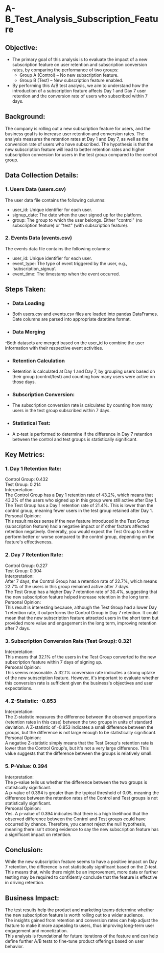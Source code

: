 # A-B_Test_Analysis_Subscription_Feature

## Objective:
* The primary goal of this analysis is to evaluate the impact of a new subscription feature on user retention and subscription conversion rates, by comparing the performance of two groups: <br />
  - Group A (Control) – No new subscription feature. <br />
  - Group B (Test) – New subscription feature enabled. <br />
* By performing this A/B test analysis, we aim to understand how the introduction of a subscription feature affects Day 1 and Day 7 user retention and the conversion rate of users who subscribed within 7 days.

## Background:
The company is rolling out a new subscription feature for users, and the business goal is to increase user retention and conversion rates. The analysis measures the retention rates at Day 1 and Day 7, as well as the conversion rate of users who have subscribed. The hypothesis is that the new subscription feature will lead to better retention rates and higher subscription conversion for users in the test group compared to the control group.

## Data Collection Details:

### 1. Users Data (users.csv)<br />
The user data file contains the following columns:<br />
- user_id: Unique identifier for each user.<br />
- signup_date: The date when the user signed up for the platform.<br />
- group: The group to which the user belongs. Either "control" (no subscription feature) or "test" (with subscription feature).

### 2. Events Data (events.csv)<br />
The events data file contains the following columns:<br />
- user_id: Unique identifier for each user.<br />
- event_type: The type of event triggered by the user, e.g., 'subscription_signup'.<br />
- event_time: The timestamp when the event occurred.

## Steps Taken:
* ### Data Loading
- Both users.csv and events.csv files are loaded into pandas DataFrames. Date columns are parsed into appropriate datetime format.<br />
* ### Data Merging
-Both datasets are merged based on the user_id to combine the user information with their respective event activities.<br />
* ### Retention Calculation
- Retention is calculated at Day 1 and Day 7, by grouping users based on their group (control/test) and counting how many users were active on those days.<br />
* ### Subscription Conversion:
- The subscription conversion rate is calculated by counting how many users in the test group subscribed within 7 days.<br />
* ### Statistical Test:
- A z-test is performed to determine if the difference in Day 7 retention between the control and test groups is statistically significant.

## Key Metrics:

### 1. Day 1 Retention Rate:<br />
Control Group: 0.432<br />
Test Group: 0.214<br />
Interpretation:<br />
The Control Group has a Day 1 retention rate of 43.2%, which means that 43.2% of the users who signed up in this group were still active after Day 1.<br />
The Test Group has a Day 1 retention rate of 21.4%. This is lower than the control group, meaning fewer users in the test group retained after Day 1.<br />
Personal Opinion: <br />
This result makes sense if the new feature introduced in the Test Group (subscription feature) had a negative impact or if other factors affected retention negatively. Generally, you would expect the Test Group to either perform better or worse compared to the control group, depending on the feature's effectiveness.

### 2. Day 7 Retention Rate:<br />
Control Group: 0.227<br />
Test Group: 0.304<br />
Interpretation:<br />
After 7 days, the Control Group has a retention rate of 22.7%, which means 22.7% of the users in this group remained active after 7 days.<br />
The Test Group has a higher Day 7 retention rate of 30.4%, suggesting that the new subscription feature helped increase retention in the long term.<br />
Personal Opinion: <br />
This result is interesting because, although the Test Group had a lower Day 1 retention rate, it outperforms the Control Group in Day 7 retention. It could mean that the new subscription feature attracted users in the short term but provided more value and engagement in the long term, improving retention after 7 days.


### 3. Subscription Conversion Rate (Test Group): 0.321<br />
Interpretation:<br />
This means that 32.1% of the users in the Test Group converted to the new subscription feature within 7 days of signing up.<br />
Personal Opinion: <br />
This seems reasonable. A 32.1% conversion rate indicates a strong uptake of the new subscription feature. However, it's important to evaluate whether this conversion rate is sufficient given the business's objectives and user expectations.

### 4. Z-Statistic: -0.853
Interpretation:<br />
The Z-statistic measures the difference between the observed proportions (retention rates in this case) between the two groups in units of standard deviation. A Z-statistic of -0.853 indicates a small difference between the groups, but the difference is not large enough to be statistically significant.<br />
Personal Opinion: <br />
A negative Z-statistic simply means that the Test Group's retention rate is lower than the Control Group's, but it's not a very large difference. This value suggests that the difference between the groups is relatively small.

### 5. P-Value: 0.394
Interpretation:<br />
The p-value tells us whether the difference between the two groups is statistically significant.<br />
A p-value of 0.394 is greater than the typical threshold of 0.05, meaning the difference between the retention rates of the Control and Test groups is not statistically significant.<br />
Personal Opinion: <br />
Yes. A p-value of 0.394 indicates that there is a high likelihood that the observed difference between the Control and Test groups could have occurred by chance. Therefore, you cannot reject the null hypothesis, meaning there isn't strong evidence to say the new subscription feature has a significant impact on retention.

## Conclusion:<br />
While the new subscription feature seems to have a positive impact on Day 7 retention, the difference is not statistically significant based on the Z-test. This means that, while there might be an improvement, more data or further testing may be required to confidently conclude that the feature is effective in driving retention.

## Business Impact:<br />
The test results help the product and marketing teams determine whether the new subscription feature is worth rolling out to a wider audience.<br />
The insights gained from retention and conversion rates can help adjust the feature to make it more appealing to users, thus improving long-term user engagement and monetization.<br />
This analysis is foundational for future iterations of the feature and can help define further A/B tests to fine-tune product offerings based on user behavior.




